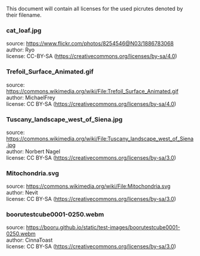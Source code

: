 This document will contain all licenses for the used picrutes denoted by their filename.

### cat_loaf.jpg
source: https://www.flickr.com/photos/8254546@N03/1886783068 <br>
author: Ryo <br>
license: CC-BY-SA  (https://creativecommons.org/licenses/by-sa/4.0) <br>
     
### Trefoil_Surface_Animated.gif
source: https://commons.wikimedia.org/wiki/File:Trefoil_Surface_Animated.gif <br>
author: MichaelFrey <br>
license: CC BY-SA (https://creativecommons.org/licenses/by-sa/4.0) <br>

### Tuscany_landscape_west_of_Siena.jpg
source: https://commons.wikimedia.org/wiki/File:Tuscany_landscape_west_of_Siena.jpg <br>
author: Norbert Nagel <br>
license: CC BY-SA (https://creativecommons.org/licenses/by-sa/3.0) <br>

### Mitochondria.svg
source: https://commons.wikimedia.org/wiki/File:Mitochondria.svg <br>
author: Nevit <br>
license: CC BY-SA (https://creativecommons.org/licenses/by-sa/3.0) <br>

### boorutestcube0001-0250.webm
source: https://booru.github.io/static/test-images/boorutestcube0001-0250.webm <br>
author: CinnaToast <br>
license: CC BY-SA (https://creativecommons.org/licenses/by-sa/3.0) <br>
